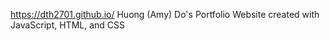https://dth2701.github.io/
Huong (Amy) Do's Portfolio Website
created with JavaScript, HTML, and CSS
